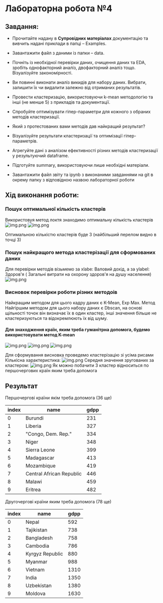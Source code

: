 # Лабораторна робота №4

## Завдання:
-   Прочитайте надану в **Супровідних матеріалах** документацію та
    вивчить надані приклади в папці – Examples.

-   Завантажити файл з даними із папки – data.

-   Почніть із необхідної перевірки даних, очищення даних та EDA,
    зробіть однофакторний аналіз, двофакторний аналіз тощо. Візуалізуйте
    закономірності.

-   Ви повинні виконати аналіз викидів для набору даних. Вибрати,
    залишити їх чи видалити залежно від отриманих результатів.

-   Провести кластеризацію, використовуючи k-mean методологію та інші
    (не менше 5) з прикладів та документації.

-   Спробуйте оптимізувати гіпер-параметри для кожного з обраних методів
    кластеризації.

-   Який з протестованих вами методів дав найкращий результат?

-   Візуалізуйте результати кластеризації та оптимізації
    гіпер-параметрів.

-   Агрегуйте дані з аналізом ефективності різних методів кластеризації
    у результуючий dataframe.

-   Підготуйте summary, використовуючи лише необхідні матеріали.

-   Завантажити файл звіту та ipynb з виконаними завданнями на git в
    окрему папку з відповідною назвою лабораторної роботи

## Хід виконання роботи:

### Пошук оптимальної кількість кластерів

Використовуя метод локтя знаходимо оптимальну кількість кластерів
![img.png](img/img.png)
![img.png](img/img_1.png)

Оптимальною кількістю кластерів буде 3 (найбільший перелом видно в точці 3)

### Пошук найкращого метода кластерізації для сформованих даних
Для перевірки методів візьмемо за xlabe: Валовий дохід, а за ylabel: Здоров'я (
Загальні витрати на охорону здоров'я на душу населення)
![img.png](img/img_2.png)
### Висновок перевірки роботи різних методоів
Найкращим методом для цього кадру даних є K-Mean, Exp Max.
Метод Найгіршим методом для цього набору даних є Dbscan, на основі щільності точок він визначає їх в один кластер, інші значення більше не кластеризуються та відокремлюють їх від шуму.

#### Для знаходження країн, яким треба гуманітрна допомога, будемо використовувати метод K-mean 
![img.png](img/img_3.png)
![img.png](img/img_4.png)
![img.png](img/img_5.png)

Для сформування висновка проведемо кластерізацію зі усіма рисами<br>
Кількісна характеристика:
![img.png](img/img_7.png)
Середня значення зругованих за кластером:
![img.png](img/img_6.png)
Як можно побачити 3 кластер відноситься по першочергових країн яким треба допомога<br>
## Результат
Першочергові країни якім треба допомога (36 ще)

| index | name           | gdpp  |
|---|--------------------------|-----|
| 0 | Burundi                  | 231 |
| 1 | Liberia                  | 327 |
| 2 | "Congo, Dem. Rep."       | 334 |
| 3 | Niger                    | 348 |
| 4 | Sierra Leone             | 399 |
| 5 | Madagascar               | 413 |
| 6 | Mozambique               | 419 |
| 7 | Central African Republic | 446 |
| 8 | Malawi                   | 459 |
| 9 | Eritrea                  | 482 |

Другочергові країни яким треба допомога (78 ще)

| index | name           | gdpp  |
|---|-----------------|------|
| 0 | Nepal           | 592  |
| 1 | Tajikistan      | 738  |
| 2 | Bangladesh      | 758  |
| 3 | Cambodia        | 786  |
| 4 | Kyrgyz Republic | 880  |
| 5 | Myanmar         | 988  |
| 6 | Vietnam         | 1310 |
| 7 | India           | 1350 |
| 8 | Uzbekistan      | 1380 |
| 9 | Moldova         | 1630 |
